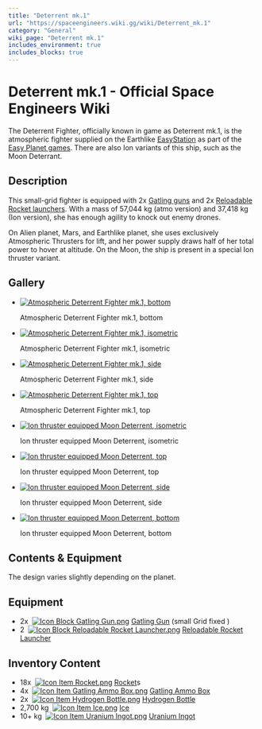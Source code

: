 ```yaml
---
title: "Deterrent mk.1"
url: "https://spaceengineers.wiki.gg/wiki/Deterrent_mk.1"
category: "General"
wiki_page: "Deterrent mk.1"
includes_environment: true
includes_blocks: true
---
```


# Deterrent mk.1 - Official Space Engineers Wiki

The Deterrent Fighter, officially known in game as Deterrent mk.1, is the atmospheric fighter supplied on the Earthlike [EasyStation](https://spaceengineers.wiki.gg/wiki/EasyStation "EasyStation") as part of the [Easy Planet games](https://spaceengineers.wiki.gg/wiki/Original_Content "Original Content"). There are also Ion variants of this ship, such as the Moon Deterrant.

## Description

This small-grid fighter is equipped with 2x [Gatling guns](https://spaceengineers.wiki.gg/wiki/Gatling_Gun "Gatling Gun") and 2x [Reloadable Rocket launchers](https://spaceengineers.wiki.gg/wiki/Reloadable_Rocket_Launcher "Reloadable Rocket Launcher"). With a mass of 57,044 kg (atmo version) and 37,418 kg (Ion version), she has enough agility to knock out enemy drones.

On Alien planet, Mars, and Earthlike planet, she uses exclusively Atmospheric Thrusters for lift, and her power supply draws half of her total power to hover at altitude. On the Moon, the ship is present in a special Ion thruster variant.

## Gallery

*   [![Atmospheric Deterrent Fighter mk.1, bottom](https://spaceengineers.wiki.gg/images/thumb/2/29/Deterrent_Fighter_mk1_bottom.jpg/120px-Deterrent_Fighter_mk1_bottom.jpg?a6f22d)](https://spaceengineers.wiki.gg/wiki/File:Deterrent_Fighter_mk1_bottom.jpg "Atmospheric Deterrent Fighter mk.1, bottom")
    
    Atmospheric Deterrent Fighter mk.1, bottom
    
*   [![Atmospheric Deterrent Fighter mk.1, isometric](https://spaceengineers.wiki.gg/images/thumb/0/02/Deterrent_Fighter_mk1_isometric.jpg/120px-Deterrent_Fighter_mk1_isometric.jpg?1cf179)](https://spaceengineers.wiki.gg/wiki/File:Deterrent_Fighter_mk1_isometric.jpg "Atmospheric Deterrent Fighter mk.1, isometric")
    
    Atmospheric Deterrent Fighter mk.1, isometric
    
*   [![Atmospheric Deterrent Fighter mk.1, side](https://spaceengineers.wiki.gg/images/thumb/e/ea/Deterrent_Fighter_mk1_side.jpg/120px-Deterrent_Fighter_mk1_side.jpg?7dd124)](https://spaceengineers.wiki.gg/wiki/File:Deterrent_Fighter_mk1_side.jpg "Atmospheric Deterrent Fighter mk.1, side")
    
    Atmospheric Deterrent Fighter mk.1, side
    
*   [![Atmospheric Deterrent Fighter mk.1, top](https://spaceengineers.wiki.gg/images/thumb/8/87/Deterrent_Fighter_mk1_top.jpg/120px-Deterrent_Fighter_mk1_top.jpg?6e58cd)](https://spaceengineers.wiki.gg/wiki/File:Deterrent_Fighter_mk1_top.jpg "Atmospheric Deterrent Fighter mk.1, top")
    
    Atmospheric Deterrent Fighter mk.1, top
    
*   [![Ion thruster equipped Moon Deterrent, isometric](https://spaceengineers.wiki.gg/images/thumb/e/e3/MoonDeterrent.png/120px-MoonDeterrent.png?7d376d)](https://spaceengineers.wiki.gg/wiki/File:MoonDeterrent.png "Ion thruster equipped Moon Deterrent, isometric")
    
    Ion thruster equipped Moon Deterrent, isometric
    
*   [![Ion thruster equipped Moon Deterrent, top](https://spaceengineers.wiki.gg/images/thumb/0/0f/MoonDeterrent-top.png/111px-MoonDeterrent-top.png?d03715)](https://spaceengineers.wiki.gg/wiki/File:MoonDeterrent-top.png "Ion thruster equipped Moon Deterrent, top")
    
    Ion thruster equipped Moon Deterrent, top
    
*   [![Ion thruster equipped Moon Deterrent, side](https://spaceengineers.wiki.gg/images/thumb/d/d5/MoonDeterrent-side.png/120px-MoonDeterrent-side.png?1fd105)](https://spaceengineers.wiki.gg/wiki/File:MoonDeterrent-side.png "Ion thruster equipped Moon Deterrent, side")
    
    Ion thruster equipped Moon Deterrent, side
    
*   [![Ion thruster equipped Moon Deterrent, bottom](https://spaceengineers.wiki.gg/images/thumb/8/8e/MoonDeterrent-bottom.png/120px-MoonDeterrent-bottom.png?3ce795)](https://spaceengineers.wiki.gg/wiki/File:MoonDeterrent-bottom.png "Ion thruster equipped Moon Deterrent, bottom")
    
    Ion thruster equipped Moon Deterrent, bottom
    

## Contents & Equipment

The design varies slightly depending on the planet.

## Equipment

*   2x  [![Icon Block Gatling Gun.png](https://spaceengineers.wiki.gg/images/thumb/8/82/Icon_Block_Gatling_Gun.png/21px-Icon_Block_Gatling_Gun.png?2a4fa4)](https://spaceengineers.wiki.gg/wiki/Gatling_Gun "Gatling Gun") [Gatling Gun](https://spaceengineers.wiki.gg/wiki/Gatling_Gun "Gatling Gun") (small Grid fixed )
*   2  [![Icon Block Reloadable Rocket Launcher.png](https://spaceengineers.wiki.gg/images/thumb/6/66/Icon_Block_Reloadable_Rocket_Launcher.png/21px-Icon_Block_Reloadable_Rocket_Launcher.png?c738bc)](https://spaceengineers.wiki.gg/wiki/Reloadable_Rocket_Launcher "Reloadable Rocket Launcher") [Reloadable Rocket Launcher](https://spaceengineers.wiki.gg/wiki/Reloadable_Rocket_Launcher "Reloadable Rocket Launcher")

## Inventory Content

*   18x  [![Icon Item Rocket.png](https://spaceengineers.wiki.gg/images/thumb/e/e1/Icon_Item_Rocket.png/21px-Icon_Item_Rocket.png?8e4978)](https://spaceengineers.wiki.gg/wiki/Rocket "Rocket") [Rocket](https://spaceengineers.wiki.gg/wiki/Rocket "Rocket")s
*   4x  [![Icon Item Gatling Ammo Box.png](https://spaceengineers.wiki.gg/images/thumb/5/59/Icon_Item_Gatling_Ammo_Box.png/21px-Icon_Item_Gatling_Ammo_Box.png?aff7de)](https://spaceengineers.wiki.gg/wiki/Gatling_Ammo_Box "Gatling Ammo Box") [Gatling Ammo Box](https://spaceengineers.wiki.gg/wiki/Gatling_Ammo_Box "Gatling Ammo Box")
*   2x  [![Icon Item Hydrogen Bottle.png](https://spaceengineers.wiki.gg/images/thumb/a/a9/Icon_Item_Hydrogen_Bottle.png/21px-Icon_Item_Hydrogen_Bottle.png?ac0a2e)](https://spaceengineers.wiki.gg/wiki/Hydrogen_Bottle "Hydrogen Bottle") [Hydrogen Bottle](https://spaceengineers.wiki.gg/wiki/Hydrogen_Bottle "Hydrogen Bottle")
*   2,700 kg  [![Icon Item Ice.png](https://spaceengineers.wiki.gg/images/thumb/9/9a/Icon_Item_Ice.png/21px-Icon_Item_Ice.png?f8a728)](https://spaceengineers.wiki.gg/wiki/Ice "Ice") [Ice](https://spaceengineers.wiki.gg/wiki/Ice "Ice")
*   10+ kg  [![Icon Item Uranium Ingot.png](https://spaceengineers.wiki.gg/images/thumb/d/dd/Icon_Item_Uranium_Ingot.png/21px-Icon_Item_Uranium_Ingot.png?750d14)](https://spaceengineers.wiki.gg/wiki/Uranium_Ingot "Uranium Ingot") [Uranium Ingot](https://spaceengineers.wiki.gg/wiki/Uranium_Ingot "Uranium Ingot")
